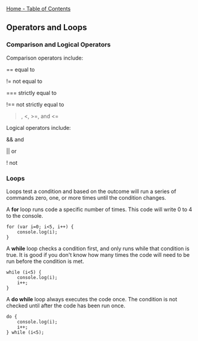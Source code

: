 [Home - Table of Contents](index)

## Operators and Loops

### Comparison and Logical Operators

Comparison operators include:

==  equal to

!=  not equal to

=== strictly equal to

!== not strictly equal to

>, <, >=, and <=

Logical operators include: 

&&  and

||  or

!   not

### Loops
Loops test a condition and based on the outcome will run a series of commands zero, one, or more times until the condition changes.

A **for** loop runs code a specific number of times. This code will write 0 to 4 to the console.
```
for (var i=0; i<5, i++) {
    console.log(i);
}
```

A **while** loop checks a condition first, and only runs while that condition is true. It is good if you don't know how many times the code will need to be run before the condition is met.
```
while (i<5) {
    console.log(i);
    i++;
}
```

A **do while** loop always executes the code once. The condition is not checked until after the code has been run once.
```
do {
    console.log(i);
    i++;
} while (i<5);